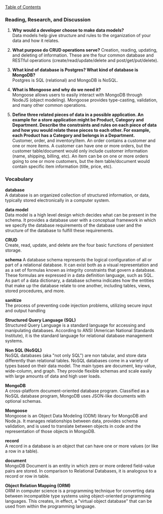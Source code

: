 [Table of Contents](https://github.com/logantscott/june2020_reading)

### Reading, Research, and Discussion
1. **Why would a developer choose to make data models?**  
Data models help give structure and rules to the organization of your data and how it relates. 

1. **What purpose do CRUD operations serve?** 
Creation, reading, updating, and deleting of information. These are the four common database and RESTful operations (create/read/update/delete and post/get/put/delete). 

1. **What kind of database is Postgres? What kind of database is MongoDB?**  
Postgres is SQL (relational) and MongoDB is NoSQL.

1. **What is Mongoose and why do we need it?**  
Mongoose allows users to easily interact with MongoDB through NodeJS (object modeling). Mongoose provides type-casting, validation, and many other common operations.

1. **Define three related pieces of data in a possible application. An example for a store application might be Product, Category and Department. Describe the constraints and rules on each piece of data and how you would relate these pieces to each other. For example, each Product has a Category and belongs in a Department.**  
Customer, order, and inventory/item. An order contains a customer and one or more items. A customer can have one or more orders, but the customer table/document would only include customer information (name, shipping, billing, etc). An item can be on one or more orders going to one or more customers, but the item table/document would contain specific item information (title, price, etc). 


### Vocabulary
**database**  
A database is an organized collection of structured information, or data, typically stored electronically in a computer system.

**data model**  
Data model is a high level design which decides what can be present in the schema. It provides a database user with a conceptual framework in which we specify the database requirements of the database user and the structure of the database to fulfill these requirements.

**CRUD**  
Create, read, update, and delete are the four basic functions of persistent storage.

**schema** 
A database schema represents the logical configuration of all or part of a relational database. It can exist both as a visual representation and as a set of formulas known as integrity constraints that govern a database. These formulas are expressed in a data definition language, such as SQL. As part of a data dictionary, a database schema indicates how the entities that make up the database relate to one another, including tables, views, stored procedures, and more. 

**sanitize**  
The process of preventing code injection problems, utilizing secure input and output handling

**Structured Query Language (SQL)**  
Structured Query Language is a standard language for accessing and manipulating databases. According to ANSI (American National Standards Institute), it is the standard language for relational database management systems.

**Non SQL (NoSQL)**  
NoSQL databases (aka "not only SQL") are non tabular, and store data differently than relational tables. NoSQL databases come in a variety of types based on their data model. The main types are document, key-value, wide-column, and graph. They provide flexible schemas and scale easily with large amounts of data and high user loads.

**MongoDB**  
A cross-platform document-oriented database program. Classified as a NoSQL database program, MongoDB uses JSON-like documents with optional schemas.

**Mongoose**  
Mongoose is an Object Data Modeling (ODM) library for MongoDB and Node.js. It manages relationships between data, provides schema validation, and is used to translate between objects in code and the representation of those objects in MongoDB.

**record**  
A record in a database is an object that can have one or more values (or like a row in a table).

**document**  
MongoDB Document is an entity in which zero or more ordered field-value pairs are stored. In comparison to Relational Databases, it is analogous to a record or row in table.

**Object Relation Mapping (ORM)**  
ORM in computer science is a programming technique for converting data between incompatible type systems using object-oriented programming languages. This creates, in effect, a "virtual object database" that can be used from within the programming language.
